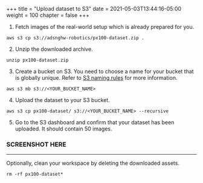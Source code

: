 +++
title = "Upload dataset to S3"
date = 2021-05-03T13:44:16-05:00
weight = 100
chapter = false
+++

1. Fetch images of the real-world setup which is already prepared for you.

```
aws s3 cp s3://adsnghw-robotics/px100-dataset.zip .
```

2. Unzip the downloaded archive.

```
unzip px100-dataset.zip
```

3. Create a bucket on S3. You need to choose a name for your bucket that is globally unique. Refer to [S3 naming rules](https://docs.aws.amazon.com/AmazonS3/latest/userguide/bucketnamingrules.html) for more information.

```
aws s3 mb s3://<YOUR_BUCKET_NAME>
```

4. Upload the dataset to your S3 bucket.

```
aws s3 cp px100-dataset/ s3://<YOUR_BUCKET_NAME> --recursive
```

5. Go to the S3 dashboard and confirm that your dataset has been uploaded. It should contain 50 images.

### SCREENSHOT HERE

---

Optionally, clean your workspace by deleting the downloaded assets.

```
rm -rf px100-dataset*
```
